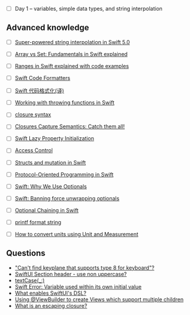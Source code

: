 + [ ] Day 1 – variables, simple data types, and string interpolation


## Advanced knowledge
+ [ ] [Super-powered string interpolation in Swift 5.0](https://www.hackingwithswift.com/articles/178/super-powered-string-interpolation-in-swift-5-0)
+ [ ] [Array vs Set: Fundamentals in Swift explained](https://www.avanderlee.com/swift/array-vs-set-differences-explained/)
+ [ ] [Ranges in Swift explained with code examples](https://www.avanderlee.com/swift/ranges-explained/)
+ [ ] [Swift Code Formatters](https://nshipster.com/swift-format/)
+ [ ] [Swift 代码格式化(译)](https://juejin.cn/post/6844903838042816525)
+ [ ] [Working with throwing functions in Swift](https://www.donnywals.com/working-with-throwing-functions-in-swift/)
+ [ ] [closure syntax](https://www.hackingwithswift.com/quick-start/understanding-swift/returning-closures-from-functions)
+ [ ] [Closures Capture Semantics: Catch them all!](https://alisoftware.github.io/swift/closures/2016/07/25/closure-capture-1/)
+ [ ] [Swift Lazy Property Initialization](https://useyourloaf.com/blog/swift-lazy-property-initialization/)
+ [ ] [Access Control](https://docs.swift.org/swift-book/LanguageGuide/AccessControl.html)
+ [ ] [Structs and mutation in Swift](https://chris.eidhof.nl/post/structs-and-mutation-in-swift/)
+ [ ] [Protocol-Oriented Programming in Swift](https://developer.apple.com/videos/play/wwdc2015/408/)
+ [ ] [Swift: Why We Use Optionals](https://www.youtube.com/watch?v=7a7As0uNWOQ)
+ [ ] [Swift: Banning force unwrapping optionals](https://blog.timac.org/2017/0628-swift-banning-force-unwrapping-optionals/)
+ [ ] [Optional Chaining in Swift](https://andybargh.com/optional-chaining/)
+ [ ] [printf format string](https://en.wikipedia.org/wiki/Printf_format_string)
+ [ ] [How to convert units using Unit and Measurement](https://www.hackingwithswift.com/example-code/system/how-to-convert-units-using-unit-and-measurement)


## Questions
+ ["Can't find keyplane that supports type 8 for keyboard"?](https://developer.apple.com/forums/thread/126616)
+ [SwiftUI Section header - use non uppercase?](https://stackoverflow.com/questions/62753308/swiftui-section-header-use-non-uppercase)
+ [textCase(_:)](https://developer.apple.com/documentation/swiftui/text/textcase(_:))
+ [Swift Error: Variable used within its own initial value](https://stackoverflow.com/questions/24050599/swift-error-variable-used-within-its-own-initial-value)
+ [What enables SwiftUI's DSL?](https://stackoverflow.com/questions/56434549/what-enables-swiftuis-dsl)
+ [Using @ViewBuilder to create Views which support multiple children](https://stackoverflow.com/questions/56532366/using-viewbuilder-to-create-views-which-support-multiple-children)
+ [What is an escaping closure?](https://www.hackingwithswift.com/example-code/language/what-is-an-escaping-closure)
